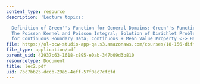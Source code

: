 ```yaml
---
content_type: resource
description: 'Lecture topics:

  Definition of Green''s Function for General Domains; Green''s Function for a Ball;
  The Poisson Kernel and Poisson Integral; Solution of Dirichlet Problem in Balls
  for Continuous Boundary Data; Continuous + Mean Value Property <-> Harmonic.'
file: https://ol-ocw-studio-app-qa.s3.amazonaws.com/courses/18-156-differential-analysis-spring-2004/7bc7bb25dccb29a54eff57f0ac7cfcfd_lec2.pdf
file_type: application/pdf
parent_uid: 42937c63-1618-c895-e0ab-347b09d3b810
resourcetype: Document
title: lec2.pdf
uid: 7bc7bb25-dccb-29a5-4eff-57f0ac7cfcfd
---
```


